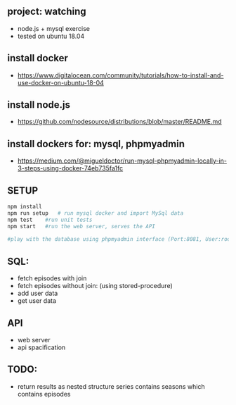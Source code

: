 project: watching
---
- node.js + mysql exercise
- tested on ubuntu 18.04

install docker
--
- https://www.digitalocean.com/community/tutorials/how-to-install-and-use-docker-on-ubuntu-18-04


install node.js
--
- https://github.com/nodesource/distributions/blob/master/README.md


install dockers for: mysql, phpmyadmin 
------
- https://medium.com/@migueldoctor/run-mysql-phpmyadmin-locally-in-3-steps-using-docker-74eb735fa1fc


SETUP
-----
```bash
npm install 
npm run setup 	# run mysql docker and import MySql data
npm test 	#run unit tests
npm start	#run the web server, serves the API
		
#play with the database using phpmyadmin interface (Port:8081, User:root,Password:mypass123)
```

SQL:
----
- fetch episodes with join
- fetch episodes without join: (using stored-procedure)
- add user data
- get user data

API
---
- web server 
- api spacification

TODO:
----
- return results as nested structure series contains seasons which contains episodes
